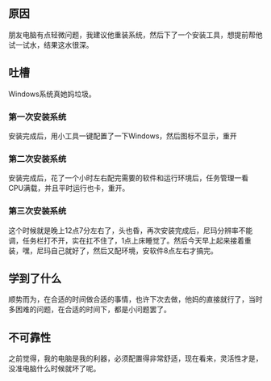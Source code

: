 ## 原因
朋友电脑有点轻微问题，我建议他重装系统，然后下了一个安装工具，想提前帮他试一试水，结果这水很深。

## 吐槽
Windows系统真她妈垃圾。

### 第一次安装系统
安装完成后，用小工具一键配置了一下Windows，然后图标不显示，重开

### 第二次安装系统
安装完成后，花了一个小时左右配完需要的软件和运行环境后，任务管理一看CPU满载，并且平时运行也卡，重开。

### 第三次安装系统
这个时候就是晚上12点7分左右了，头也昏，再次安装完成后，尼玛分辨率不能调，任务栏打不开，实在扛不住了，1点上床睡觉了。然后今天早上起来接着重装，嘿，尼玛自己就好了，然后又配环境，安软件8点左右才搞完。

## 学到了什么
顺势而为，在合适的时间做合适的事情，也许下次去做，他妈的直接就行了，当时多困难的问题，在合适的时间下，都是小问题罢了。


## 不可靠性
之前觉得，我的电脑是我的利器，必须配置得非常舒适，现在看来，灵活性才是，没准电脑什么时候就坏了呢。
